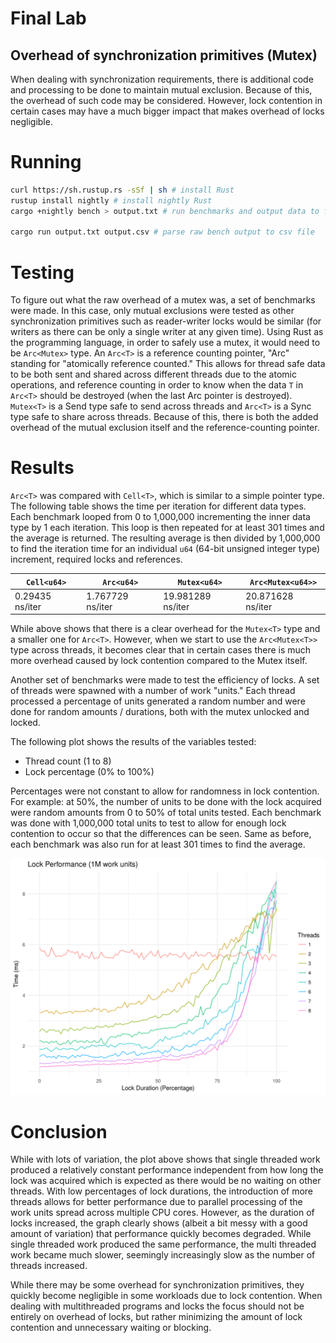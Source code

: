 # Final Lab

## Overhead of synchronization primitives (Mutex)

When dealing with synchronization requirements, there is additional code and processing to be done to maintain mutual exclusion. Because of this, the overhead of such code may be considered. However, lock contention in certain cases may have a much bigger impact that makes overhead of locks negligible.

# Running

```bash
curl https://sh.rustup.rs -sSf | sh # install Rust
rustup install nightly # install nightly Rust
cargo +nightly bench > output.txt # run benchmarks and output data to file

cargo run output.txt output.csv # parse raw bench output to csv file
```

# Testing

To figure out what the raw overhead of a mutex was, a set of benchmarks were made. In this case, only mutual exclusions were tested as other synchronization primitives such as reader-writer locks would be similar (for writers as there can be only a single writer at any given time). Using Rust as the programming language, in order to safely use a mutex, it would need to be `Arc<Mutex>` type. An `Arc<T>` is a reference counting pointer, "Arc" standing for "atomically reference counted." This allows for thread safe data to be both sent and shared across different threads due to the atomic operations, and reference counting in order to know when the data `T` in `Arc<T>` should be destroyed (when the last Arc pointer is destroyed). `Mutex<T>` is a Send type safe to send across threads and `Arc<T>` is a Sync type safe to share across threads. Because of this, there is both the added overhead of the mutual exclusion itself and the reference-counting pointer.

# Results

`Arc<T>` was compared with `Cell<T>`, which is similar to a simple pointer type. The following table shows the time per iteration for different data types. Each benchmark looped from 0 to 1,000,000 incrementing the inner data type by 1 each iteration. This loop is then repeated for at least 301 times and the average is returned. The resulting average is then divided by 1,000,000 to find the iteration time for an individual `u64` (64-bit unsigned integer type) increment, required locks and references.

| `Cell<u64>`     | `Arc<u64>`       | `Mutex<u64>`      | `Arc<Mutex<u64>>` |
| --------------- | ---------------- | ----------------- | ----------------- |
| 0.29435 ns/iter | 1.767729 ns/iter | 19.981289 ns/iter | 20.871628 ns/iter |

While above shows that there is a clear overhead for the `Mutex<T>` type and a smaller one for `Arc<T>`. However, when we start to use the `Arc<Mutex<T>>` type across threads, it becomes clear that in certain cases there is much more overhead caused by lock contention compared to the Mutex itself.

Another set of benchmarks were made to test the efficiency of locks. A set of threads were spawned with a number of work "units." Each thread processed a percentage of units generated a random number and were done for random amounts / durations, both with the mutex unlocked and locked.

The following plot shows the results of the variables tested:

* Thread count (1 to 8)
* Lock percentage (0% to 100%)

Percentages were not constant to allow for randomness in lock contention. For example: at 50%, the number of units to be done with the lock acquired were random amounts from 0 to 50% of total units tested. Each benchmark was done with 1,000,000 total units to test to allow for enough lock contention to occur so that the differences can be seen. Same as before, each benchmark was also run for at least 301 times to find the average.

![Plot](plot.png)

# Conclusion

While with lots of variation, the plot above shows that single threaded work produced a relatively constant performance independent from how long the lock was acquired which is expected as there would be no waiting on other threads. With low percentages of lock durations, the introduction of more threads allows for better performance due to parallel processing of the work units spread across multiple CPU cores. However, as the duration of locks increased, the graph clearly shows (albeit a bit messy with a good amount of variation) that performance quickly becomes degraded. While single threaded work produced the same performance, the multi threaded work became much slower, seemingly increasingly slow as the number of threads increased.

While there may be some overhead for synchronization primitives, they quickly become negligible in some workloads due to lock contention. When dealing with multithreaded programs and locks the focus should not be entirely on overhead of locks, but rather minimizing the amount of lock contention and unnecessary waiting or blocking.
